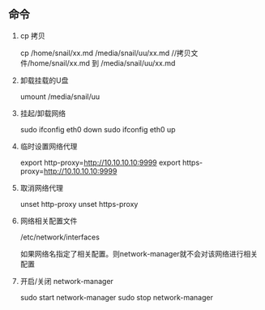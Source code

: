 ## <span id="command">命令</span>

1. cp 拷贝
 
    cp /home/snail/xx.md /media/snail/uu/xx.md
    //拷贝文件/home/snail/xx.md 到 /media/snail/uu/xx.md
    
2. 卸载挂载的U盘

    umount /media/snail/uu
    
3. 挂起/卸载网络

    sudo ifconfig eth0 down
    sudo ifconfig eth0 up
    
4. 临时设置网络代理

    export http-proxy=http://10.10.10.10:9999
    export https-proxy=http://10.10.10.10:9999

5. 取消网络代理

    unset http-proxy
    unset https-proxy
    
6. 网络相关配置文件

    /etc/network/interfaces
    
    如果网络名指定了相关配置。则network-manager就不会对该网络进行相关配置
    
7. 开启/关闭 network-manager

    sudo start network-manager
    sudo stop network-manager
